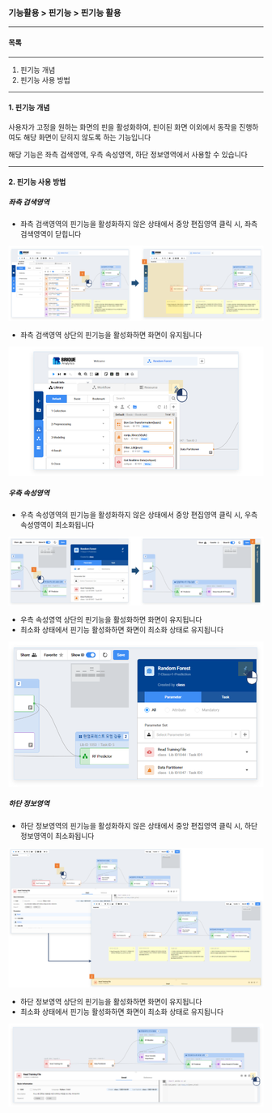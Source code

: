 ### 기능활용 > 핀기능 > 핀기능 활용



------

#### 목록

------

1. 핀기능 개념
2. 핀기능 사용 방법



------

#### 1. 핀기능 개념

사용자가 고정을 원하는 화면의 핀을 활성화하여, 핀이된 화면 이외에서 동작을 진행하여도 해당 화면이 닫히지 않도록 하는 기능입니다 

해당 기능은 좌측 검색영역, 우측 속성영역, 하단 정보영역에서 사용할 수 있습니다



------

#### 2. 핀기능 사용 방법

##### 좌측 검색영역

- 좌측 검색영역의 핀기능을 활성화하지 않은 상태에서 중앙 편집영역 클릭 시, 좌측 검색영역이 닫힙니다

![](./img/기능활용_06_핀기능_01_핀기능_활용-01.png)

- 좌측 검색영역 상단의 핀기능을 활성화하면 화면이 유지됩니다

![](./img/기능활용_06_핀기능_01_핀기능_활용-02.png)

##### 우측 속성영역

- 우측 속성영역의 핀기능을 활성화하지 않은 상태에서 중앙 편집영역 클릭 시, 우측 속성영역이 최소화됩니다

![](./img/기능활용_06_핀기능_01_핀기능_활용-03.png)

- 우측 속성영역 상단의 핀기능을 활성화하면 화면이 유지됩니다
- 최소화 상태에서 핀기능 활성화하면 화면이 최소화 상태로 유지됩니다

![](./img/기능활용_06_핀기능_01_핀기능_활용-04.png)

##### 하단 정보영역

- 하단 정보영역의 핀기능을 활성화하지 않은 상태에서 중앙 편집영역 클릭 시, 하단 정보영역이 최소화됩니다

![](./img/기능활용_06_핀기능_01_핀기능_활용-05.png)

- 하단 정보영역 상단의 핀기능을 활성화하면 화면이 유지됩니다
- 최소화 상태에서 핀기능 활성화하면 화면이 최소화 상태로 유지됩니다

![](./img/기능활용_06_핀기능_01_핀기능_활용-06.png)
